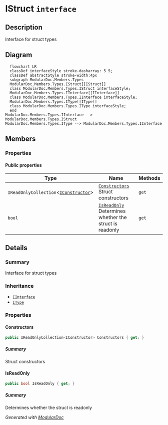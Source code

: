 # IStruct `interface`

## Description
Interface for struct types

## Diagram
```mermaid
  flowchart LR
  classDef interfaceStyle stroke-dasharray: 5 5;
  classDef abstractStyle stroke-width:4px
  subgraph ModularDoc.Members.Types
  ModularDoc.Members.Types.IStruct[[IStruct]]
  class ModularDoc.Members.Types.IStruct interfaceStyle;
  ModularDoc.Members.Types.IInterface[[IInterface]]
  class ModularDoc.Members.Types.IInterface interfaceStyle;
  ModularDoc.Members.Types.IType[[IType]]
  class ModularDoc.Members.Types.IType interfaceStyle;
  end
ModularDoc.Members.Types.IInterface --> ModularDoc.Members.Types.IStruct
ModularDoc.Members.Types.IType --> ModularDoc.Members.Types.IInterface
```

## Members
### Properties
#### Public  properties
| Type | Name | Methods |
| --- | --- | --- |
| `IReadOnlyCollection`&lt;[`IConstructor`](../members/IConstructor.md)&gt; | [`Constructors`](#constructors)<br>Struct constructors | `get` |
| `bool` | [`IsReadOnly`](#isreadonly)<br>Determines whether the struct is readonly | `get` |

## Details
### Summary
Interface for struct types

### Inheritance
 - [
`IInterface`
](./IInterface.md)
 - [
`IType`
](./IType.md)

### Properties
#### Constructors
```csharp
public IReadOnlyCollection<IConstructor> Constructors { get; }
```
##### Summary
Struct constructors

#### IsReadOnly
```csharp
public bool IsReadOnly { get; }
```
##### Summary
Determines whether the struct is readonly

*Generated with* [*ModularDoc*](https://github.com/hailstorm75/ModularDoc)

